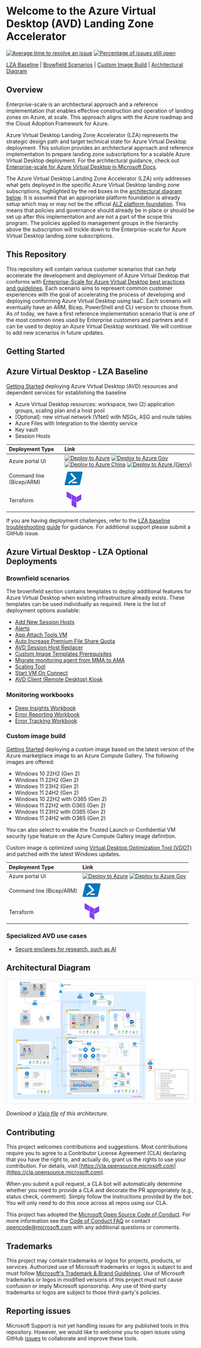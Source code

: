 # Welcome to the Azure Virtual Desktop (AVD) Landing Zone Accelerator

[![Average time to resolve an issue](http://isitmaintained.com/badge/resolution/azure/avdaccelerator.svg)](http://isitmaintained.com/project/azure/avdaccelerator "Average time to resolve an issue") [![Percentage of issues still open](http://isitmaintained.com/badge/open/azure/avdaccelerator.svg)](http://isitmaintained.com/project/azure/avdaccelerator "Percentage of issues still open")

[LZA Baseline](#azure-virtual-desktop---lza-baseline) | [Browfield Scenarios](#brownfield-scenarios) | [Custom Image Build](#custom-image-build) | [Architectural Diagram](#architectural-diagram)

## Overview

Enterprise-scale is an architectural approach and a reference implementation that enables effective construction and operation of landing zones on Azure, at scale. This approach aligns with the Azure roadmap and the Cloud Adoption Framework for Azure.

Azure Virtual Desktop Landing Zone Accelerator (LZA) represents the strategic design path and target technical state for Azure Virtual Desktop deployment. This solution provides an architectural approach and reference implementation to prepare landing zone subscriptions for a scalable Azure Virtual Desktop deployment. For the architectural guidance, check out [Enterprise-scale for Azure Virtual Desktop in Microsoft Docs](https://docs.microsoft.com/azure/cloud-adoption-framework/scenarios/wvd/enterprise-scale-landing-zone).

The Azure Virtual Desktop Landing Zone Accelerator (LZA) only addresses what gets deployed in the specific Azure Virtual Desktop landing zone subscriptions, highlighted by the red boxes in the [architectural diagram below](#architectural-diagram). It is assumed that an appropriate platform foundation is already setup which may or may not be the official [ALZ platform foundation](https://docs.microsoft.com/azure/cloud-adoption-framework/ready/enterprise-scale/implementation#reference-implementation). This means that policies and governance should already be in place or should be set up after this implementation and are not a part of the scope this program. The policies applied to management groups in the hierarchy above the subscription will trickle down to the Enterprise-scale for Azure Virtual Desktop landing zone subscriptions.

## This Repository

This repository will contain various customer scenarios that can help accelerate the development and deployment of Azure Virtual Desktop that conforms with [Enterprise-Scale for Azure Virtual Desktop best practices and guidelines](https://docs.microsoft.com/azure/cloud-adoption-framework/scenarios/wvd/ready). Each scenario aims to represent common customer experiences with the goal of accelerating the process of developing and deploying conforming Azure Virtual Desktop using IaaC. Each scenario will eventually have an ARM, Bicep, PowerShell and CLI version to choose from.
As of today, we have a first reference implementation scenario that is one of the most common ones used by Enterprise customers and partners and it can be used to deploy an Azure Virtual Desktop workload. We will continue to add new scenarios in future updates.

## Getting Started

## Azure Virtual Desktop - LZA Baseline

[Getting Started](/workload/docs/getting-started-baseline.md) deploying Azure Virtual Desktop (AVD) resources and dependent services for establishing the baseline

- Azure Virtual Desktop resources: workspace, two (2) application groups, scaling plan and a host pool
- [Optional]: new virtual network (VNet) with NSGs, ASG and route tables
- Azure Files with Integration to the identity service
- Key vault
- Session Hosts

| Deployment Type | Link |
|:--|:--|
| Azure portal UI |[![Deploy to Azure](https://aka.ms/deploytoazurebutton)](https://portal.azure.com/#blade/Microsoft_Azure_CreateUIDef/CustomDeploymentBlade/uri/https%3A%2F%2Fraw.githubusercontent.com%2FAzure%2Favdaccelerator%2Fmain%2Fworkload%2Farm%2Fdeploy-baseline.json/uiFormDefinitionUri/https%3A%2F%2Fraw.githubusercontent.com%2FAzure%2Favdaccelerator%2Fmain%2Fworkload%2Fportal-ui%2Fportal-ui-baseline.json) [![Deploy to Azure Gov](https://aka.ms/deploytoazuregovbutton)](https://portal.azure.us/?feature.deployapiver=2022-12-01#blade/Microsoft_Azure_CreateUIDef/CustomDeploymentBlade/uri/https%3A%2F%2Fraw.githubusercontent.com%2FAzure%2Favdaccelerator%2Fmain%2Fworkload%2Farm%2Fdeploy-baseline.json/uiFormDefinitionUri/https%3A%2F%2Fraw.githubusercontent.com%2FAzure%2Favdaccelerator%2Fmain%2Fworkload%2Fportal-ui%2Fportal-ui-baseline.json) [![Deploy to Azure China](https://aka.ms/deploytoazurechinabutton)](https://portal.azure.cn/?feature.deployapiver=2022-12-01#blade/Microsoft_Azure_CreateUIDef/CustomDeploymentBlade/uri/https%3A%2F%2Fraw.githubusercontent.com%2FAzure%2Favdaccelerator%2Fmain%2Fworkload%2Farm%2Fdeploy-baseline.json/uiFormDefinitionUri/https%3A%2F%2Fraw.githubusercontent.com%2FAzure%2Favdaccelerator%2Fmain%2Fworkload%2Fportal-ui%2Fportal-ui-baseline.json) [![Deploy to Azure (Gerry)](https://aka.ms/deploytoazurebutton)](https://portal.azure.com/#blade/Microsoft_Azure_CreateUIDef/CustomDeploymentBlade/uri/https%3A%2F%2Fraw.githubusercontent.com%2Fsihbher%2Favdaccelerator%2Frefs%2Fheads%2Fmain%2Fworkload%2Farm%2Fdeploy-baseline.json/uiFormDefinitionUri/https%3A%2F%2Fraw.githubusercontent.com%2Fsihbher%2Favdaccelerator%2Frefs%2Fheads%2Fmain%2Fworkload%2Fportal-ui%2Fportal-ui-baseline.json) |
| Command line (Bicep/ARM) | [![Powershell/Azure CLI](./workload/docs/icons/powershell.png)](./workload/bicep/readme.md#avd-accelerator-baseline) |
| Terraform | [![Terraform](./workload/docs/icons/terraform.png)](./workload/terraform/greenfield/readme.md) |

If you are having deployment challenges, refer to the [LZA baseline troubleshooting guide](/workload/docs/baseline-troubleshooting-guide.md) for guidance. For additional support please submit a GitHub issue.

## Azure Virtual Desktop - LZA Optional Deployments

### Brownfield scenarios

The brownfield section contains templates to deploy additional features for Azure Virtual Desktop when existing infrastructure already exists. These templates can be used individually as required. Here is the list of deployment options available:

- [Add New Session Hosts](./workload/bicep/brownfield/newSessionHosts/readme.md)
- [Alerts](./workload/bicep/brownfield/alerts/readme.md)
- [App Attach Tools VM](./workload/bicep/brownfield/appAttachToolsVM/Readme.md)
- [Auto Increase Premium File Share Quota](./workload/bicep/brownfield/autoIncreasePremiumFileShareQuota/readme.md)
- [AVD Session Host Replacer](https://github.com/Azure/AVDSessionHostReplacer)
- [Custom Image Templates Prerequisites](./workload/bicep/brownfield/customImageTemplatesPrerequisites/readme.md)
- [Migrate monitoring agent from MMA to AMA](./workload/scripts/Monitoring/readme.md)
- [Scaling Tool](./workload/bicep/brownfield/scalingTool/readme.md)
- [Start VM On Connect](./workload/bicep/brownfield/startVmOnConnect/readme.md)
- [AVD Client (Remote Desktop) Kiosk](https://github.com/Azure/AVDClientKiosk)

### Monitoring workbooks

- [Deep Insights Workbook](./workload/workbooks/deepInsightsWorkbook/readme.md)
- [Error Reporting Workbook](./workload/workbooks/errorReporting/readme.md)
- [Error Tracking Workbook](./workload/workbooks/errorTracking/readme.md)

### Custom image build

[Getting Started](/workload/docs/getting-started-custom-image-build.md) deploying a custom image based on the latest version of the Azure marketplace image to an Azure Compute Gallery. The following images are offered:

- Windows 10 22H2 (Gen 2)
- Windows 11 22H2 (Gen 2)
- Windows 11 23H2 (Gen 2)
- Windows 11 24H2 (Gen 2)
- Windows 10 22H2 with O365 (Gen 2)
- Windows 11 22H2 with O365 (Gen 2)
- Windows 11 23H2 with O365 (Gen 2)
- Windows 11 24H2 with O365 (Gen 2)

You can also select to enable the Trusted Launch or Confidential VM security type feature on the Azure Compute Gallery image definition.

Custom image is optimized using [Virtual Desktop Optimization Tool (VDOT)](https://github.com/The-Virtual-Desktop-Team/Virtual-Desktop-Optimization-Tool) and patched with the latest Windows updates.

| Deployment Type | Link |
|:--|:--|
| Azure portal UI | [![Deploy to Azure](https://aka.ms/deploytoazurebutton)](https://portal.azure.com/#blade/Microsoft_Azure_CreateUIDef/CustomDeploymentBlade/uri/https%3A%2F%2Fraw.githubusercontent.com%2FAzure%2Favdaccelerator%2Fmain%2Fworkload%2Farm%2Fdeploy-custom-image.json/uiFormDefinitionUri/https%3A%2F%2Fraw.githubusercontent.com%2FAzure%2Favdaccelerator%2Fmain%2Fworkload%2Fportal-ui%2Fportal-ui-custom-image.json) [![Deploy to Azure Gov](https://aka.ms/deploytoazuregovbutton)](https://portal.azure.us/?feature.deployapiver=2022-12-01#blade/Microsoft_Azure_CreateUIDef/CustomDeploymentBlade/uri/https%3A%2F%2Fraw.githubusercontent.com%2FAzure%2Favdaccelerator%2Fmain%2Fworkload%2Farm%2Fdeploy-custom-image.json/uiFormDefinitionUri/https%3A%2F%2Fraw.githubusercontent.com%2FAzure%2Favdaccelerator%2Fmain%2Fworkload%2Fportal-ui%2Fportal-ui-custom-image.json) |
| Command line (Bicep/ARM) | [![Powershell/Azure CLI](./workload/docs/icons/powershell.png)](./workload/bicep/readme.md#optional-custom-image-build-deployment) |
| Terraform | [![Terraform](./workload/docs/icons/terraform.png)](./workload/terraform/customimage) |

### Specialized AVD use cases

- [Secure enclaves for research, such as AI](https://github.com/Azure/HubAndSpokeResearchEnclave)

## Architectural Diagram

![Azure Virtual Desktop accelerator diagram](./workload/docs/diagrams/avd-accelerator-baseline-architecture.png)

_Download a [Visio file](./workload/docs/diagrams/avd-accelerator-baseline-architecture.vsdx) of this architecture._

## Contributing

This project welcomes contributions and suggestions.  Most contributions require you to agree to a
Contributor License Agreement (CLA) declaring that you have the right to, and actually do, grant us
the rights to use your contribution. For details, visit [https://cla.opensource.microsoft.com](https://cla.opensource.microsoft.com).

When you submit a pull request, a CLA bot will automatically determine whether you need to provide
a CLA and decorate the PR appropriately (e.g., status check, comment). Simply follow the instructions
provided by the bot. You will only need to do this once across all repos using our CLA.

This project has adopted the [Microsoft Open Source Code of Conduct](https://opensource.microsoft.com/codeofconduct/).
For more information see the [Code of Conduct FAQ](https://opensource.microsoft.com/codeofconduct/faq/) or
contact [opencode@microsoft.com](mailto:opencode@microsoft.com) with any additional questions or comments.

## Trademarks

This project may contain trademarks or logos for projects, products, or services. Authorized use of Microsoft
trademarks or logos is subject to and must follow
[Microsoft's Trademark & Brand Guidelines](https://www.microsoft.com/legal/intellectualproperty/trademarks).
Use of Microsoft trademarks or logos in modified versions of this project must not cause confusion or imply Microsoft sponsorship.
Any use of third-party trademarks or logos are subject to those third-party's policies.

## Reporting issues

Microsoft Support is not yet handling issues for any published tools in this repository. However, we would like to welcome you to open issues using GitHub [issues](https://github.com/Azure/avdaccelerator/issues) to collaborate and improve these tools.

